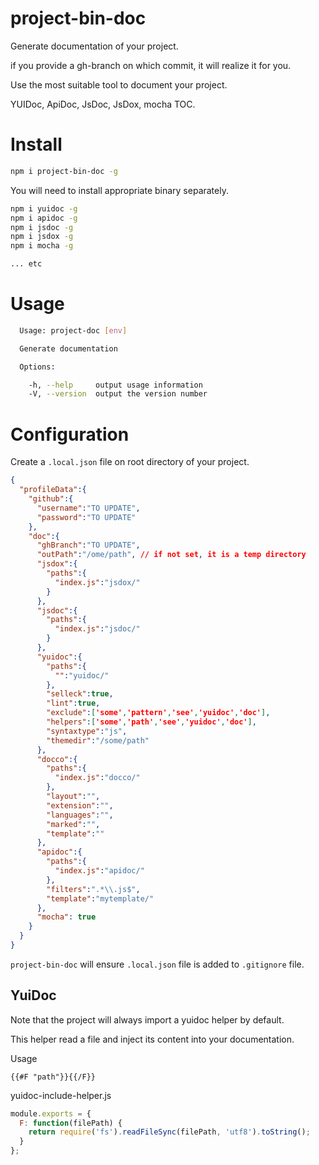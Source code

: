 # project-bin-doc

Generate documentation of your project.

if you provide a gh-branch on which commit, it will realize it for you.

Use the most suitable tool to document your project.

YUIDoc, ApiDoc, JsDoc, JsDox, mocha TOC.

# Install

```sh
npm i project-bin-doc -g
```

You will need to install appropriate binary separately.

```sh
npm i yuidoc -g
npm i apidoc -g
npm i jsdoc -g
npm i jsdox -g
npm i mocha -g

... etc

```

# Usage

```sh
  Usage: project-doc [env]

  Generate documentation

  Options:

    -h, --help     output usage information
    -V, --version  output the version number
```

# Configuration

Create a ```.local.json``` file on root directory of your project.

```json
{
  "profileData":{
    "github":{
      "username":"TO UPDATE",
      "password":"TO UPDATE"
    },
    "doc":{
      "ghBranch":"TO UPDATE",
      "outPath":"/ome/path", // if not set, it is a temp directory
      "jsdox":{
        "paths":{
          "index.js":"jsdox/"
        }
      },
      "jsdoc":{
        "paths":{
          "index.js":"jsdoc/"
        }
      },
      "yuidoc":{
        "paths":{
          "":"yuidoc/"
        },
        "selleck":true,
        "lint":true,
        "exclude":['some','pattern','see','yuidoc','doc'],
        "helpers":['some','path','see','yuidoc','doc'],
        "syntaxtype":"js",
        "themedir":"/some/path"
      },
      "docco":{
        "paths":{
          "index.js":"docco/"
        },
        "layout":"",
        "extension":"",
        "languages":"",
        "marked":"",
        "template":""
      },
      "apidoc":{
        "paths":{
          "index.js":"apidoc/"
        },
        "filters":".*\\.js$",
        "template":"mytemplate/"
      },
      "mocha": true
    }
  }
}
```

```project-bin-doc``` will ensure ```.local.json``` file 
is added to ```.gitignore``` file.

## YuiDoc

Note that the project will always import a yuidoc helper by default.


This helper read a file and inject its content into your documentation.

Usage

```{{#F "path"}}{{/F}}```


yuidoc-include-helper.js

```js
module.exports = {
  F: function(filePath) {
    return require('fs').readFileSync(filePath, 'utf8').toString();
  }
};
```